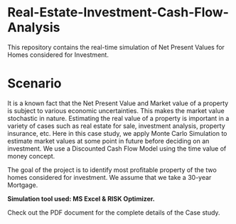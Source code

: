 # Real-Estate-Investment-Cash-Flow-Analysis
This repository contains the real-time simulation of Net Present Values for Homes considered for Investment.

# Scenario

It is a known fact that the Net Present Value and Market value of a property is subject to various economic uncertainties. This makes the market value stochastic in nature. Estimating the real value of a property is important in a variety of cases such as real estate for sale, investment analysis, property insurance, etc. Here in this case study, we apply Monte Carlo Simulation to estimate market values at some point in future before deciding on an investment. We use a Discounted Cash Flow Model using the time value of money concept.

The goal of the project is to identify most profitable property of the two homes considered for investment. We assume that we take a 30-year Mortgage. 

**Simulation tool used: MS Excel & RISK Optimizer.**


Check out the PDF document for the complete details of the Case study.


